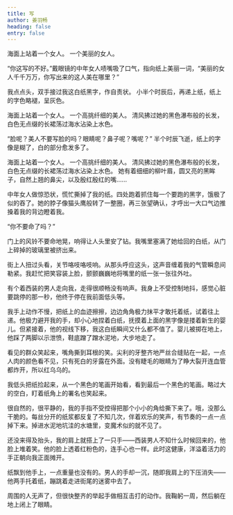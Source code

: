 ```yaml
---
title: 写
author: 姜羽畅
heading: false
entry: false
---
```


海面上站着一个女人。
一个美丽的女人。

“你这写的不好。”戴眼镜的中年女人啧嘴吸了口气，指向纸上美丽一词，“美丽的女人千千万万，你写出来的这人美在哪里？”

我点点头，双手接过我这白纸黑字，作自责状。
小半个时辰后，再递上纸，纸上的字色略褪，呈灰色。

海面上站着一个女人。
一个高挑纤细的美人。
清风拂过她的黑色瀑布般的长发，白色无点缀的长裙荡过海水沾染上水色。

“脸呢？美人不要写脸的吗？眼睛呢？鼻子呢？嘴呢？”
半个时辰飞逝，纸上的字像是糊了，白的部分愈发多了。

海面上站着一个女人。
一个高挑纤细的美人。
清风拂过她的黑色瀑布般的长发，白色无点缀的长裙荡过海水沾染上水色。
她有着细细的柳叶眉，圆又亮的黑眸子，自然上翘的鼻尖，以及殷红殷红的嘴……

中年女人做惊恐状，慌忙撕掉了我的纸。四处跑着抓住每一个要跑的黑字，饿极了似的吞了。她的脖子像猫头鹰般转了一整圈，再三张望确认，才呼出一大口气边推搡着我的背边瞪着我。

“你不要命了吗？”

门上的风铃不要命地晃，响得让人头里安了钻。我嘴里塞满了她给回的白纸，从门上碎掉的玻璃里被挤出来。

街上人扭过头看，关节咯吱咯吱响。从那头呼应这头，这声音缠着我的气管瞬息间勒紧。我赶忙把笑容装上脸，颤颤巍巍地将嘴里的纸一张一张往外吐。

有个着西装的男人走向我，走得很顺畅没有响声。我身上不受控制地抖，感觉心脏要跳停的那一秒，他终于停在我前面低头等。

我手上动作不慢，把纸上的血迹擦擦，边边角角极力抹平才敢托着纸，试着往上递。他极力避开我的手，却小心地捏着白纸，抚摸着上面的黑字像是搂着新生的婴儿。但紧接着，他的视线下移，我这白纸瞬间又什么都不值了。婴儿被掷在地上，他踩了两脚以示泄愤，鞋底蹭了蹭水泥地，大步地走了。

看见的群众笑起来，嘴角撕到耳根的笑。尖利的牙整齐地严丝合缝贴在一起，一点人肉的颜色看不见，只有死白的牙露在外面。没有睫毛的眼睛为了睁大裂开连血管都炸开，所以红乌乌的。

我低头把纸捡起来，从一个黑色的笔画开始看，看到最后一个黑色的笔画。略过大的空白，盯着纸角上的署名也笑起来。

很自然的，很平静的，我的手指不受控得把那个小小的角给撕下来了。哦，没那么干脆的。每丝分开的纸浆都反复了不知几次，伴着欢乐的笑声，有节奏的一点一点掉下来。掉进水泥地坑洼的水塘里，变魔术似的就不见了。

还没来得及抬头，我的肩上就搭上了一只手——西装男人不知什么时候回来的，他脸上堆着笑。他的脸上透着红粉色的，连手心也一样。此时这健康，洋溢着活力的手正朝向我正面摊开。

纸飘到他手上，一点重量也没有的。男人的手却一沉，随即我肩上的下压消失——他两手托着纸，蹦跳着走进街尾的迷雾中去了。

周围的人无声了，但很快整齐的举起手做相互击打的动作。我鞠躬一周，然后躺在地上闭上了眼睛。
